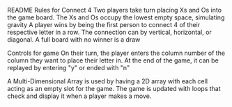 README
Rules for Connect 4
Two players take turn placing Xs and Os into the game board. The Xs and Os occupy the lowest empty space, simulating gravity
A player wins by being the first person to connect 4 of their respective letter in a row.
The connection can by vertical, horizontal, or diagonal.
A full board with no winner is a draw

Controls for game
On their turn, the player enters the column number of the column they want to place their letter in.
At the end of the game, it can be replayed by entering "y" or ended with "n"

A Multi-Dimensional Array is used by having a 2D array with each cell acting as an empty slot for the game.
The game is updated with loops that check and display it when a player makes a move.